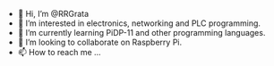 - 👋 Hi, I’m @RRGrata
- 👀 I’m interested in electronics, networking and PLC programming.
- 🌱 I’m currently learning PiDP-11 and other programming languages.
- 💞️ I’m looking to collaborate on Raspberry Pi.
- 📫 How to reach me ...

<!---
RRGrata/RRGrata is a ✨ special ✨ repository because its `README.md` (this file) appears on your GitHub profile.
You can click the Preview link to take a look at your changes.
--->
